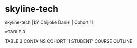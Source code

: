 # skyline-tech
skyline-tech | bY Chijioke Daniel | Cohort 11


#TABLE 3

TABLE 3 CONTAINS COHORT 11 STUDENT' COURSE OUTLINE 
